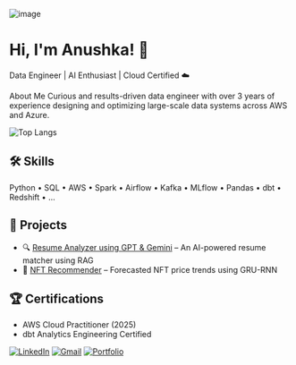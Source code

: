 <!--
**aspk74/aspk74** is a ✨ _special_ ✨ repository because its `README.md` (this file) appears on your GitHub profile.

Here are some ideas to get you started:

- 🔭 I’m currently working on ...
- 🌱 I’m currently learning ...
- 👯 I’m looking to collaborate on ...
- 🤔 I’m looking for help with ...
- 💬 Ask me about ...
- 📫 How to reach me: ...
- 😄 Pronouns: ...
- ⚡ Fun fact: ...
-->
![image](https://github.com/user-attachments/assets/ee820dfc-20a2-4e77-83c0-bbc8248bf3c1)

# Hi, I'm Anushka! 👋  
Data Engineer | AI Enthusiast | Cloud Certified ☁️  

About Me
Curious and results-driven data engineer with over 3 years of experience designing and optimizing large-scale data systems across AWS and Azure.

![Top Langs](https://github-readme-stats.vercel.app/api/top-langs/?username=yourusername&layout=compact)


## 🛠️ Skills
Python • SQL • AWS • Spark • Airflow • Kafka • MLflow • Pandas • dbt • Redshift • ...

## 📂 Projects
- 🔍 [Resume Analyzer using GPT & Gemini](https://github.com/yourusername/resume-analyzer) – An AI-powered resume matcher using RAG
- 🔮 [NFT Recommender](https://github.com/yourusername/nft-recommender) – Forecasted NFT price trends using GRU-RNN

## 🏆 Certifications
- AWS Cloud Practitioner (2025)
- dbt Analytics Engineering Certified

[![LinkedIn](https://img.shields.io/badge/-LinkedIn-blue?style=flat-square&logo=linkedin)](https://linkedin.com/in/yourprofile)
[![Gmail](https://img.shields.io/badge/-Email-red?style=flat-square&logo=gmail&logoColor=white)](mailto:your.email@gmail.com)
[![Portfolio](https://img.shields.io/badge/-Portfolio-000?style=flat-square)](https://yourportfolio.com)



